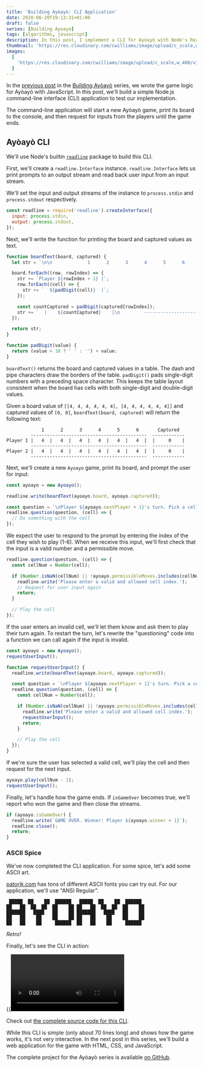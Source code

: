 ```yaml
---
title: 'Building Ayòayò: CLI Application'
date: 2020-06-20T19:13:31+01:00
draft: false
series: [Building Ayoayo]
tags: [algorithms, javascript]
description: In this post, I implement a CLI for Ayòayò with Node's Readline module.
thumbnail: 'https://res.cloudinary.com/cwilliams/image/upload/c_scale,w_300/v1640476505/Blog/ayoayo-cli.webp'
images:
  [
    'https://res.cloudinary.com/cwilliams/image/upload/c_scale,w_400/v1640476505/Blog/ayoayo-cli.webp',
  ]
---
```


In the [previous post](/post/building-ayoayo-implementation) in the [Building Ayòayò](/series/building-ayoayo) series, we wrote the game logic for Ayòayò with JavaScript. In this post, we'll build a simple Node.js command-line interface (CLI) application to test our implementation.

The command-line application will start a new Ayòayò game, print its board to the console, and then request for inputs from the players until the game ends.

## Ayòayò CLI

We'll use Node's builtin [`readline`](https://nodejs.org/api/readline.html) package to build this CLI.

First, we'll create a `readline.Interface` instance. `readline.Interface` lets us print prompts to an output stream and read back user input from an input stream.

We'll set the input and output streams of the instance to `process.stdin` and `process.stdout` respectively.

```jsx
const readline = require('readline').createInterface({
  input: process.stdin,
  output: process.stdout,
});
```

Next, we'll write the function for printing the board and captured values as text.

```jsx
function boardText(board, captured) {
  let str = `\n\n             1      2      3      4      5      6       Captured\n         -------------------------------------------  ------------\n`;

  board.forEach((row, rowIndex) => {
    str += `Player ${rowIndex + 1} |`;
    row.forEach((cell) => {
      str += `  ${padDigit(cell)}  |`;
    });

    const countCaptured = padDigit(captured[rowIndex]);
    str += `  |    ${countCaptured}    |\n         -------------------------------------------  ------------\n`;
  });

  return str;
}

function padDigit(value) {
  return (value < 10 ? ' ' : '') + value;
}
```

`boardText()` returns the board and captured values in a table. The dash and pipe characters draw the borders of the table. `padDigit()` pads single-digit numbers with a preceding space character. This keeps the table layout consistent when the board has cells with both single-digit and double-digit values.

Given a board value of `[[4, 4, 4, 4, 4, 4], [4, 4, 4, 4, 4, 4]]` and captured values of `[0, 0]`, `boardText(board, captured)` will return the following text:

```text
             1      2      3      4      5      6       Captured
         -------------------------------------------  ------------
Player 1 |   4  |   4  |   4  |   4  |   4  |   4  |  |     0    |
         -------------------------------------------  ------------
Player 2 |   4  |   4  |   4  |   4  |   4  |   4  |  |     0    |
         -------------------------------------------  ------------
```

Next, we'll create a new `Ayoayo` game, print its board, and prompt the user for input:

```jsx
const ayoayo = new Ayoayo();

readline.write(boardText(ayoayo.board, ayoayo.captured));

const question = `\nPlayer ${ayoayo.nextPlayer + 1}'s turn. Pick a cell: `;
readline.question(question, (cell) => {
  // Do something with the cell
});
```

We expect the user to respond to the prompt by entering the index of the cell they wish to play (1-6). When we receive this input, we'll first check that the input is a valid number and a permissible move.

```jsx
readline.question(question, (cell) => {
  const cellNum = Number(cell);

  if (Number.isNaN(cellNum) || !ayoayo.permissibleMoves.includes(cellNum - 1)) {
    readline.write('Please enter a valid and allowed cell index.');
    // Request for user input again
    return;
  }

  // Play the cell
});
```

If the user enters an invalid cell, we'll let them know and ask them to play their turn again. To restart the turn, let's rewrite the "questioning" code into a function we can call again if the input is invalid.

```jsx
const ayoayo = new Ayoayo();
requestUserInput();

function requestUserInput() {
  readline.write(boardText(ayoayo.board, ayoayo.captured));

  const question = `\nPlayer ${ayoayo.nextPlayer + 1}'s turn. Pick a cell: `;
  readline.question(question, (cell) => {
    const cellNum = Number(cell);

    if (Number.isNaN(cellNum) || !ayoayo.permissibleMoves.includes(cellNum - 1)) {
      readline.write('Please enter a valid and allowed cell index.');
      requestUserInput();
      return;
    }

    // Play the cell
  });
}
```

If we're sure the user has selected a valid cell, we'll play the cell and then request for the next input.

```jsx
ayoayo.play(cellNum - 1);
requestUserInput();
```

Finally, let's handle how the game ends. If `isGameOver` becomes true, we'll report who won the game and then close the streams.

```jsx
if (ayoayo.isGameOver) {
  readline.write(`GAME OVER. Winner: Player ${ayoayo.winner + 1}`);
  readline.close();
  return;
}
```

### ASCII Spice

We've now completed the CLI application. For some spice, let's add some ASCII art.

[patorjk.com](http://patorjk.com/software/taag) has tons of different ASCII fonts you can try out. For our application, we'll use "ANSI Regular".

```text
 █████  ██    ██  ██████   █████  ██    ██  ██████
██   ██  ██  ██  ██    ██ ██   ██  ██  ██  ██    ██
███████   ████   ██    ██ ███████   ████   ██    ██
██   ██    ██    ██    ██ ██   ██    ██    ██    ██
██   ██    ██     ██████  ██   ██    ██     ██████
```

_Retro!_

Finally, let's see the CLI in action:

{{<video src="https://res.cloudinary.com/cwilliams/image/upload/v1592592544/ayoayo-cli.mp4" title="Demo of Ayòayò CLI">}}

Check out [the complete source code for this CLI](/code/the-source-code-of-the-ayoayo-cli-application).

While this CLI is simple (only about 70 lines long) and shows how the game works, it's not very interactive. In the next post in this series, we'll build a web application for the game with HTML, CSS, and JavaScript.

The complete project for the Ayòayò series is available [on GitHub](https://github.com/chidiwilliams/ayoayo/).
